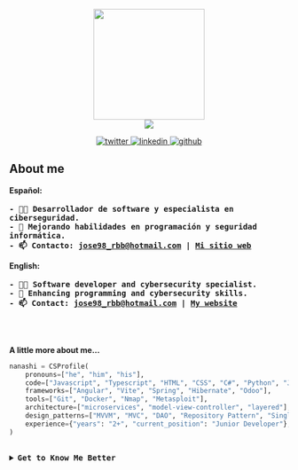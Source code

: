<p align="center">
  <img src="https://github.com/nanashi-eth/nanashi-eth/assets/148278933/2c94e4c9-7d7c-4edd-99c9-acd6bc852fab" width="200" /> <br>
  <img src="https://readme-typing-svg.demolab.com?font=Fira+Code&weight=500&duration=3000&pause=2000&color=FF6E96&center=true&vCenter=true&random=false&width=435&lines=Software+Developer;Cybersecurity+Enthusiast" />

<p align="center">
  <a href="https://twitter.com/nanashi-eth">
    <img src="https://img.shields.io/twitter/follow/nanashi-eth?style=social" alt="twitter" />
  </a>
  <a href="https://www.linkedin.com/in/nanashi-eth/">
    <img src="https://img.shields.io/badge/nanashi--eth-blue?style=flat-square&logo=linkedin&link=https%3A%2F%2Fwww.linkedin.com%2Fin%2Fnanashi-eth%2F" alt="linkedin" />
  </a>
  <a href="https://github.com/nanashi-eth">
    <img src="https://img.shields.io/github/followers/nanashi-eth?label=follow&style=social" alt="github" />
  </a>
</p>

<h2>About me</h2>
<p align="left">
  <strong>Español:</strong><br><br>
  <samp><b>
    - 👨‍💻 Desarrollador de software y especialista en ciberseguridad.<br>
    - 🌱 Mejorando habilidades en programación y seguridad informática.<br>
    - 📫 Contacto: <a href="mailto:jose98_rbb@hotmail.com">jose98_rbb@hotmail.com</a> | <a href="https://nanashi-eth.github.io/">Mi sitio web</a>
  </b></samp>
</p>

<p align="left">
  <strong>English:</strong><br><br>
  <samp><b>
    - 👨‍💻 Software developer and cybersecurity specialist.<br>
    - 🌱 Enhancing programming and cybersecurity skills.<br>
    - 📫 Contact: <a href="mailto:jose98_rbb@hotmail.com">jose98_rbb@hotmail.com</a> | <a href="https://nanashi-eth.github.io/">My website</a>
  </b></samp>
</p><br><br>

<strong>A little more about me...</strong>

```python
nanashi = CSProfile(
    pronouns=["he", "him", "his"],
    code=["Javascript", "Typescript", "HTML", "CSS", "C#", "Python", "Java", "PHP", "SQL"],
    frameworks=["Angular", "Vite", "Spring", "Hibernate", "Odoo"],
    tools=["Git", "Docker", "Nmap", "Metasploit"],
    architecture=["microservices", "model-view-controller", "layered"],
    design_patterns=["MVVM", "MVC", "DAO", "Repository Pattern", "Singleton Pattern", "Factory Pattern"],
    experience={"years": "2+", "current_position": "Junior Developer"},
)
```
## 
<details>
<summary><samp><b>Get to Know Me Better </b></samp></summary>

<h2>Stats</h2>

<p align="center">
  <img alt="stats" height=200 src="https://streak-stats.demolab.com?user=nanashi-eth&theme=dracula&hide_border=true&border_radius=0&date_format=j%20M%5B%20Y%5D&mode=weekly&background=0D1117" />
  <img alt="Github Stats" width="91%" src="https://github-readme-stats-beryl-zeta.vercel.app/api?username=nanashi-eth&hide=issues&show_icons=true&theme=dracula&border_radius=15&bg_color=0D1117&hide_border=true&border_radius=0" />
  <img  alt="graph" src="https://github-readme-activity-graph.vercel.app/graph?username=nanashi-eth&theme=dracula&bg_color=0D1117&hide_border=true" width="91%" />
</p>

<p align ="center">
  <img alt="Github Trophies" width=91% src="https://github-profile-trophy.vercel.app/?username=nanashi-eth&theme=oldie&rank=SECRET,SSS,SS,S,AAA,AA,A,B&no-frame=true&no-bg=true&column=4&margin-w=15" />
  <br>
  <br>
  <img  width=80% src="https://stats.dooboo.io/api/github-stats-advanced?login=nanashi-eth" width="550" />
</p>

<br><br>

<h2>Skills</h2>
  <p>
    <img alt="TypeScript" src="https://img.shields.io/badge/-TypeScript-007ACC?style=flat-square&logo=typescript&logoColor=white" />
    <img alt="HTML5" src="https://img.shields.io/badge/-HTML5-E34F26?style=flat-square&logo=html5&logoColor=white" />
    <img alt="Sass" src="https://img.shields.io/badge/-Sass-CC6699?style=flat-square&logo=sass&logoColor=white" />
    <img alt="Java" src="https://github.com/nanashi-eth/nanashi-eth/assets/148278933/f798c5c8-fad9-496b-8c12-3cd838ecc046" />
    <img alt="Python" src="https://img.shields.io/badge/Python-%23376D9D?style=flat-square&logo=python&logoColor=white&labelColor=%23376D9D" />
    <img alt="CSharp" src="https://github.com/nanashi-eth/nanashi-eth/assets/148278933/554eaf2f-459a-43c2-9d13-09a5cd988b9d" />
    <img alt="PHP" src="https://img.shields.io/badge/PHP-%23787CB4?style=flat-square&logo=php&logoColor=white&labelColor=%23787CB4" />
    <img alt="Angular" src="https://img.shields.io/badge/-Angular-DD0031?style=flat-square&logo=angular&logoColor=white" />
    <img alt="Vue.js" src="https://img.shields.io/badge/Vue.js-%234FC08D?style=flat-square&logo=vuedotjs&logoColor=white&labelColor=%234FC08D" />
    <img alt="Bootstrap" src="https://img.shields.io/badge/Bootstrap-%237952B3?style=flat-square&logo=bootstrap&logoColor=white&labelColor=%237952B3" />
    <img alt="JQuery" src="https://img.shields.io/badge/JQuery-%230769AD?style=flat-square&logo=jquery&logoColor=white&labelColor=%230769AD" />
    <img alt="JWT" src="https://img.shields.io/badge/JWT-%23000000?style=flat-square&logo=jsonwebtokens&logoColor=white&labelColor=%23000000" />
    <img alt="Spring Boot" src="https://img.shields.io/badge/Spring%20Boot-%236DB33F?style=flat-square&logo=spring&logoColor=white&labelColor=%236DB33F" />
    <img alt="Spring Security" src="https://img.shields.io/badge/Spring%20Security-%236DB33F?style=flat-square&logo=springsecurity&logoColor=white&labelColor=%236DB33F" />
    <img alt=".NET" src="https://img.shields.io/badge/.NET-%23765adc?style=flat-square&logo=dotnet&logoColor=white&labelColor=%23765adc" />
    <img alt="Odoo" src="https://img.shields.io/badge/Odoo-%23A54C8D?style=flat-square&logo=odoo&logoColor=white&labelColor=%23A54C8D" />
    <img alt="Git" src="https://img.shields.io/badge/Git-%23F05032?logo=git&logoColor=white" />
    <img alt="Github" src="https://img.shields.io/badge/Github-%23181717?logo=github&logoColor=white" />
    <img alt="NPM" src="https://img.shields.io/badge/-NPM-CB3837?style=flat-square&logo=npm&logoColor=white" />
    <img alt="Docker" src="https://img.shields.io/badge/-Docker-46a2f1?style=flat-square&logo=docker&logoColor=white" />
    <img alt="PostgreSQL" src="https://img.shields.io/badge/PostgreSQL-%2331648C?style=flat-square&logo=postgresql&logoColor=white&labelColor=%2331648C" />
    <img alt="MySQL" src="https://img.shields.io/badge/MySQL-%23DE8A00?style=flat-square&logo=mysql&logoColor=white&labelColor=%23DE8A00" />
    <img alt="Oracle Database" src="https://img.shields.io/badge/Oracle%20Database-%23E33A3D?style=flat-square&logo=oracle&logoColor=white&labelColor=%23E33A3D" />
    <img alt="Linux" src="https://img.shields.io/badge/Linux-%23FCC624?style=flat-square&logo=linux&logoColor=black&labelColor=%23FCC624" />
    <img alt="Windows" src="https://github.com/nanashi-eth/nanashi-eth/assets/148278933/490120ed-6102-4af9-a1f1-f54b91a2b00c" />
    <img alt="Metasploit" src="https://img.shields.io/badge/Metasploit-%232596CD?style=flat-square&logo=metasploit&logoColor=white&labelColor=%232596CD" />
    <img alt="Nmap" src="https://github.com/nanashi-eth/nanashi-eth/assets/148278933/59ec24d6-a15b-4e5a-a9db-e375b86ae651" />
    <img alt="Bash" src="https://img.shields.io/badge/Bash-%234EAA25?style=flat-square&logo=gnubash&logoColor=white&labelColor=%234EAA25" />
    <img alt="VirtualBox" src="https://img.shields.io/badge/VirtualBox-%23183A61?style=flat-square&logo=virtualbox&logoColor=white&labelColor=%23183A61" />
    <img alt="VMware" src="https://img.shields.io/badge/VMware-%23607078?style=flat-square&logo=vmware&logoColor=white&labelColor=%23607078" />
  </p>

<p align="center">
<!--START_SECTION:waka-->

```rust
From: 09 December 2024 - To: 08 January 2025

Total Time: 6 hrs 12 mins

CSS          2 hrs 29 mins   ██████████░░░░░░░░░░░░░░░   40.04 %
JavaScript   1 hr 13 mins    █████░░░░░░░░░░░░░░░░░░░░   19.68 %
Python       47 mins         ███▒░░░░░░░░░░░░░░░░░░░░░   12.67 %
HTML         43 mins         ███░░░░░░░░░░░░░░░░░░░░░░   11.62 %
TypeScript   37 mins         ██▓░░░░░░░░░░░░░░░░░░░░░░   10.03 %
```

<!--END_SECTION:waka-->
</p>

<br><br>

<h2>Beyond the Professional</h2>
<p align="center">
<pre align="center">
    <b>
      💼 Full stack Dev • Cybersecurity Specialist
      💻 System programming languages • DevOps
      ⚽ Soccer • Volleyball • Running • Gym
      🎮 Music • Games • Anime • Code • Art
      🐾 Luna & Ana  •  Curro  🦜
    </b>
  </pre>
</p>

<br><br>

<p align="center">
  <img width=50% src="https://spotify-recently-played-readme.vercel.app/api?user=1164472761&width=550&count=3" />
  <img width=50% src="https://novatorem-eight-xi.vercel.app/api/spotify?background_color=212121&border_color=ffffff00" />
<p/>

<br>

<p align="center">
  <samp>
  Check out my repos ⬇️  
  </samp>
</p>
